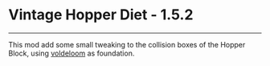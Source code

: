 # Vintage Hopper Diet - 1.5.2

 - - - 
This mod add some small tweaking to the collision boxes of the Hopper Block, using [voldeloom](https://github.com/CrackedPolishedBlackstoneBricksMC/voldeloom) as foundation.
